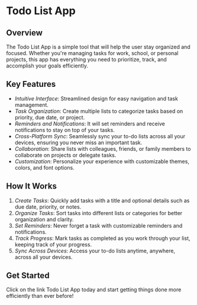 # Todo List App

## Overview
The Todo List App is a simple tool that will help the user stay organized and focused. Whether you're managing tasks for work, school, or personal projects, this app has everything you need to prioritize, track, and accomplish your goals efficiently.

## Key Features
- *Intuitive Interface*: Streamlined design for easy navigation and task management.
- *Task Organization*: Create multiple lists to categorize tasks based on priority, due date, or project.
- *Reminders and Notifications*: It will set reminders and receive notifications to stay on top of your tasks.
- *Cross-Platform Sync*: Seamlessly sync your to-do lists across all your devices, ensuring you never miss an important task.
- *Collaboration*: Share lists with colleagues, friends, or family members to collaborate on projects or delegate tasks.
- *Customization*: Personalize your experience with customizable themes, colors, and font options.

## How It Works
1. *Create Tasks*: Quickly add tasks with a title and optional details such as due date, priority, or notes.
2. *Organize Tasks*: Sort tasks into different lists or categories for better organization and clarity.
3. *Set Reminders*: Never forget a task with customizable reminders and notifications.
4. *Track Progress*: Mark tasks as completed as you work through your list, keeping track of your progress.
5. *Sync Across Devices*: Access your to-do lists anytime, anywhere, across all your devices.

## Get Started
Click on the link Todo List App today and start getting things done more efficiently than ever before!
